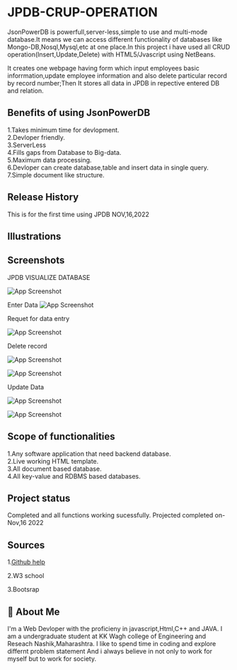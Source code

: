 
# JPDB-CRUP-OPERATION

JsonPowerDB is powerfull,server-less,simple to use and multi-mode database.It means we can access different functionality of databases like Mongo-DB,Nosql,Mysql,etc at one place.In this project i have used all CRUD operation(Insert,Update,Delete) with HTML5/Jvascript using NetBeans.

It creates one webpage having form which input employees basic inforrmation,update employee information and also delete particular record by record number;Then It stores all data in JPDB in repective entered DB and relation.


## Benefits of using JsonPowerDB  
1.Takes minimum time for devlopment.            
2.Devloper friendly.     
3.ServerLess   
4.Fills gaps from Database to Big-data.    
5.Maximum data processing.    
6.Devloper can create database,table and insert data in single query.
7.Simple document like structure.
## Release History 
This is for the first time using JPDB
NOV,16,2022
## Illustrations

## Screenshots
JPDB VISUALIZE DATABASE 
 
![App Screenshot](https://user-images.githubusercontent.com/78207687/202230997-74878679-bcc8-401c-88c1-bb0cc866b5ea.png)

Enter Data
![App Screenshot](https://user-images.githubusercontent.com/78207687/202231168-eec63887-fdc2-411c-92e3-ceb01d3a4d92.png)
 
 Requet for data entry          

![App Screenshot](https://user-images.githubusercontent.com/78207687/202231392-84bafb9a-b118-4891-9ca8-c5f34b6e848f.png)

Delete record

![App Screenshot](https://user-images.githubusercontent.com/78207687/202232492-65e2cd35-c578-4dd3-a63d-cdd27cf32da2.png)

![App Screenshot](https://user-images.githubusercontent.com/78207687/202232755-19ecb98f-da87-483b-b0d9-31653e529901.png)

Update Data

![App Screenshot](https://user-images.githubusercontent.com/78207687/202233019-8b39e2e5-538e-4cac-a4e0-4592cd1062ac.png)

![App Screenshot](https://user-images.githubusercontent.com/78207687/202233313-69c1d332-717d-4b80-a194-b622a7a44280.png)
 

## Scope of functionalities 
1.Any software application that need backend database.    
2.Live working HTML template.  
3.All document based database.      
4.All key-value and RDBMS based databases.

## Project status 
Completed and all functions working sucessfully.
Projected completed on-Nov,16 2022
## Sources
1.[Github help](https://github.com/indrajitsahu/JSON-Power-DB-Project)

2.W3 school    

3.Bootsrap
## 🚀 About Me
I'm a Web Devloper with the proficieny in javascript,Html,C++ and JAVA.
I am a undergraduate student at KK Wagh college of Engineering and Reseach Nashik,Maharashtra.
I like to spend time in coding and explore differnt problem statement 
And i always believe in not only to work for myself but to work for society.
